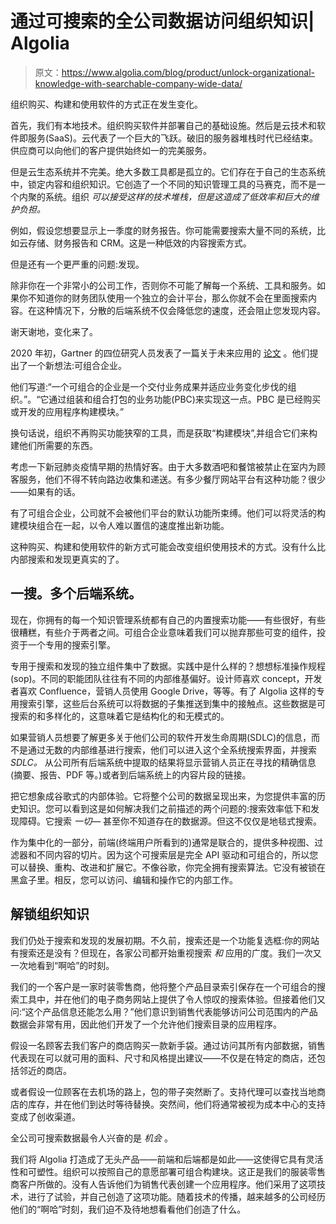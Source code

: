 # 通过可搜索的全公司数据访问组织知识| Algolia

> 原文：<https://www.algolia.com/blog/product/unlock-organizational-knowledge-with-searchable-company-wide-data/>

组织购买、构建和使用软件的方式正在发生变化。

首先，我们有本地技术。组织购买软件并部署自己的基础设施。然后是云技术和软件即服务(SaaS)。云代表了一个巨大的飞跃。破旧的服务器堆栈时代已经结束。供应商可以向他们的客户提供始终如一的完美服务。

但是云生态系统并不完美。绝大多数工具都是孤立的。它们存在于自己的生态系统中，锁定内容和组织知识。它创造了一个不同的知识管理工具的马赛克，而不是一个内聚的系统。组织 *可以接受这样的技术堆栈，但是这造成了低效率和巨大的维护负担。*

例如，假设您想要显示上一季度的财务报告。你可能需要搜索大量不同的系统，比如云存储、财务报告和 CRM。这是一种低效的内容搜索方式。

但是还有一个更严重的问题:发现。

除非你在一个非常小的公司工作，否则你不可能了解每一个系统、工具和服务。如果你不知道你的财务团队使用一个独立的会计平台，那么你就不会在里面搜索内容。在这种情况下，分散的后端系统不仅会降低您的速度，还会阻止您发现内容。

谢天谢地，变化来了。

2020 年初，Gartner 的四位研究人员发表了一篇关于未来应用的 [论文](https://www.gartner.com/en/doc/465932-future-of-applications-delivering-the-composable-enterprise) 。他们提出了一个新想法:可组合企业。

他们写道:“一个可组合的企业是一个交付业务成果并适应业务变化步伐的组织。”。“它通过组装和组合打包的业务功能(PBC)来实现这一点。PBC 是已经购买或开发的应用程序构建模块。”

换句话说，组织不再购买功能狭窄的工具，而是获取“构建模块”,并组合它们来构建他们所需要的东西。

考虑一下新冠肺炎疫情早期的热情好客。由于大多数酒吧和餐馆被禁止在室内为顾客服务，他们不得不转向路边收集和递送。有多少餐厅网站平台有这种功能？很少——如果有的话。

有了可组合企业，公司就不会被他们平台的默认功能所束缚。他们可以将灵活的构建模块组合在一起，以令人难以置信的速度推出新功能。

这种购买、构建和使用软件的新方式可能会改变组织使用技术的方式。没有什么比内部搜索和发现更真实的了。

## [](#one-search-multiple-back-end-systems-%c2%a0)一搜。多个后端系统。

现在，你拥有的每一个知识管理系统都有自己的内置搜索功能——有些很好，有些很糟糕，有些介于两者之间。可组合企业意味着我们可以抛弃那些可变的组件，投资于一个专用的搜索引擎。

专用于搜索和发现的独立组件集中了数据。实践中是什么样的？想想标准操作规程(sop)。不同的职能团队往往有不同的内部维基偏好。设计师喜欢 concept，开发者喜欢 Confluence，营销人员使用 Google Drive，等等。有了 Algolia 这样的专用搜索引擎，这些后台系统可以将数据的子集推送到集中的接触点。这些数据是可搜索的和多样化的，这意味着它是结构化的和无模式的。

如果营销人员想要了解更多关于他们公司的软件开发生命周期(SDLC)的信息，而不是通过无数的内部维基进行搜索，他们可以进入这个全系统搜索界面，并搜索 *SDLC。* 从公司所有后端系统中提取的结果将显示营销人员正在寻找的精确信息(摘要、报告、PDF 等。)或者到后端系统上的内容片段的链接。

把它想象成谷歌式的内部体验。它将整个公司的数据呈现出来，为您提供丰富的历史知识。您可以看到这是如何解决我们之前描述的两个问题的:搜索效率低下和发现障碍。它搜索 *一切—* 甚至你不知道存在的数据源。但这不仅仅是地毯式搜索。

作为集中化的一部分，前端(终端用户所看到的)通常是联合的，提供多种视图、过滤器和不同内容的切片。因为这个可搜索层是完全 API 驱动和可组合的，所以您可以替换、重构、改进和扩展它。不像谷歌，你完全拥有搜索算法。它没有被锁在黑盒子里。相反，您可以访问、编辑和操作它的内部工作。

## [](#unlocking-organizational-knowledge)解锁组织知识

我们仍处于搜索和发现的发展初期。不久前，搜索还是一个功能复选框:你的网站有搜索还是没有？但现在，各家公司都开始重视搜索 *和* 应用的广度。我们一次又一次地看到“啊哈”的时刻。

我们的一个客户是一家时装零售商，他将整个产品目录索引保存在一个可组合的搜索工具中，并在他们的电子商务网站上提供了令人惊叹的搜索体验。但接着他们又问:“这个产品信息还能怎么用？”他们意识到销售代表能够访问公司范围内的产品数据会非常有用，因此他们开发了一个允许他们搜索目录的应用程序。

假设一名顾客去我们客户的商店购买一款新手袋。通过访问其所有内部数据，销售代表现在可以就可用的面料、尺寸和风格提出建议——不仅是在特定的商店，还包括邻近的商店。

或者假设一位顾客在去机场的路上，包的带子突然断了。支持代理可以查找当地商店的库存，并在他们到达时等待替换。突然间，他们将通常被视为成本中心的支持变成了创收渠道。

全公司可搜索数据最令人兴奋的是 *机会* 。

我们将 Algolia 打造成了无头产品——前端和后端都是如此——这使得它具有灵活性和可塑性。组织可以按照自己的意愿部署可组合构建块。这正是我们的服装零售商客户所做的。没有人告诉他们为销售代表创建一个应用程序。他们采用了这项技术，进行了试验，并自己创造了这项功能。随着技术的传播，越来越多的公司经历他们的“啊哈”时刻，我们迫不及待地想看看他们创造了什么。